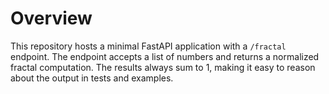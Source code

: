 # Overview

This repository hosts a minimal FastAPI application with a `/fractal` endpoint. The endpoint accepts a list of numbers and returns a normalized fractal computation. The results always sum to 1, making it easy to reason about the output in tests and examples.
